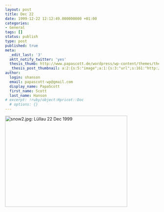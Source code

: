 ```yaml
---
layout: post
title: Dec 22
date: 1999-12-22 12:12:49.000000000 +01:00
categories:
- General
tags: []
status: publish
type: post
published: true
meta:
  _edit_last: '3'
  aktt_notify_twitter: 'yes'
  thesis_thumb: http://www.papascott.de/wordpress/wp-content/themes/thesis_151/lib/scripts/thumb.php?src=http://www.papascott.de/images/mausnews/snow2.jpg&w=100&h=100&zc=1&q=100
  _thesis_post_thumbnail: a:2:{s:5:"image";a:1:{s:3:"url";s:161:"http://www.papascott.de/wordpress/wp-content/themes/thesis_151/lib/scripts/thumb.php?src=http://www.papascott.de/images/mausnews/snow2.jpg&w=100&h=100&zc=1&q=100";}s:5:"frame";a:1:{s:2:"on";s:1:"1";}}
author:
  login: shanson
  email: papascott-wp@gmail.com
  display_name: PapaScott
  first_name: Scott
  last_name: Hanson
# excerpt: !ruby/object:Hpricot::Doc
  # options: {}
---
```

<p><img src="http://www.papascott.de/wordpress/wp-content/uploads/1999/12/snow2.jpg" height="300" width="400" border="0" alt="snow2.jpg: Lüllau 22 Dec 1999" /></p>
